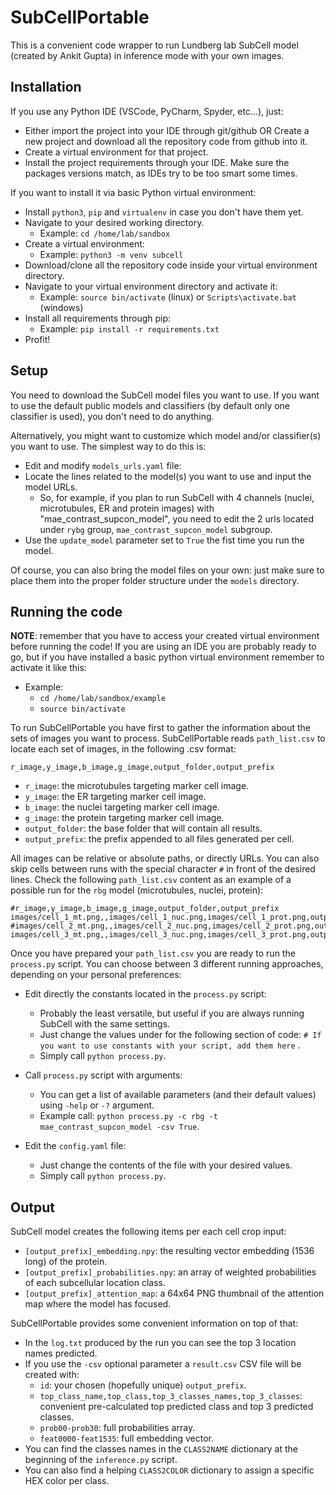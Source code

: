 SubCellPortable
===============
This is a convenient code wrapper to run Lundberg lab SubCell model (created by Ankit Gupta) in inference mode with your own images.


Installation
------------

If you use any Python IDE (VSCode, PyCharm, Spyder, etc...), just:
- Either import the project into your IDE through git/github OR Create a new project and download all the repository code from github into it.
- Create a virtual environment for that project.
- Install the project requirements through your IDE. Make sure the packages versions match, as IDEs try to be too smart some times.

If you want to install it via basic Python virtual environment:
- Install `python3`, `pip` and `virtualenv` in case you don't have them yet.
- Navigate to your desired working directory.
  - Example: `cd /home/lab/sandbox`
- Create a virtual environment:
  - Example: `python3 -m venv subcell`
- Download/clone all the repository code inside your virtual environment directory.
- Navigate to your virtual environment directory and activate it:
  - Example: `source bin/activate` (linux) or `Scripts\activate.bat` (windows)
- Install all requirements through pip:
  - Example: `pip install -r requirements.txt`
- Profit!


Setup
-----

You need to download the SubCell model files you want to use. If you want to use the default public models and classifiers (by default only one classifier is used), you don't need to do anything.

Alternatively, you might want to customize which model and/or classifier(s) you want to use. The simplest way to do this is:

- Edit and modify `models_urls.yaml` file:
- Locate the lines related to the model(s) you want to use and input the model URLs.
  - So, for example, if you plan to run SubCell with 4 channels (nuclei, microtubules, ER and protein images) with "mae_contrast_supcon_model", you need to edit the 2 urls located under `rybg` group, `mae_contrast_supcon_model` subgroup.
- Use the `update_model` parameter set to `True` the fist time you run the model.

Of course, you can also bring the model files on your own: just make sure to place them into the proper folder structure under the `models` directory.


Running the code
---------------- 

**NOTE**: remember that you have to access your created virtual environment before running the code! If you are using an IDE you are probably ready to go, but if you have installed a basic python virtual environment remember to activate it like this: 
- Example:
   - `cd /home/lab/sandbox/example`
   - `source bin/activate`

To run SubCellPortable you have first to gather the information about the sets of images you want to process. SubCellPortable reads `path_list.csv` to locate each set of images, in the following .csv format: 

`r_image,y_image,b_image,g_image,output_folder,output_prefix`

- `r_image`: the microtubules targeting marker cell image. 
- `y_image`: the ER targeting marker cell image.
- `b_image`: the nuclei targeting marker cell image.
- `g_image`: the protein targeting marker cell image.
- `output_folder`: the base folder that will contain all results.
- `output_prefix`: the prefix appended to all files generated per cell.

All images can be relative or absolute paths, or directly URLs. You can also skip cells between runs with the special character `#` in front of the desired lines. 
Check the following `path_list.csv` content as an example of a possible run for the `rbg` model (microtubules, nuclei, protein):

```
#r_image,y_image,b_image,g_image,output_folder,output_prefix
images/cell_1_mt.png,,images/cell_1_nuc.png,images/cell_1_prot.png,output,cell1_
#images/cell_2_mt.png,,images/cell_2_nuc.png,images/cell_2_prot.png,output,cell2_
images/cell_3_mt.png,,images/cell_3_nuc.png,images/cell_3_prot.png,output,cell3_
```

Once you have prepared your `path_list.csv` you are ready to run the `process.py` script. You can choose between 3 different running approaches, depending on your personal preferences:

- Edit directly the constants located in the `process.py` script:
  - Probably the least versatile, but useful if you are always running SubCell with the same settings.
  - Just change the values under for the following section of code: `# If you want to use constants with your script, add them here` .
  - Simply call `python process.py`.

- Call `process.py` script with arguments:
  - You can get a list of available parameters (and their default values) using `-help` or `-?` argument.
  - Example call: `python process.py -c rbg -t mae_contrast_supcon_model -csv True`.

- Edit the `config.yaml` file:
  - Just change the contents of the file with your desired values.
  - Simply call `python process.py`.


Output
------ 

SubCell model creates the following items per each cell crop input:
- `[output_prefix]_embedding.npy`: the resulting vector embedding (1536 long) of the protein.
- `[output_prefix]_probabilities.npy`: an array of weighted probabilities of each subcellular location class.
- `[output_prefix]_attention_map`: a 64x64 PNG thumbnail of the attention map where the model has focused.

SubCellPortable provides some convenient information on top of that:
- In the `log.txt` produced by the run you can see the top 3 location names predicted. 
- If you use the `-csv` optional parameter a `result.csv` CSV file will be created with:
  - `id`: your chosen (hopefully unique) `output_prefix`.
  - `top_class_name,top_class,top_3_classes_names,top_3_classes`: convenient pre-calculated top predicted class and top 3 predicted classes.
  - `prob00-prob30`: full probabilities array.
  - `feat0000-feat1535`: full embedding vector.
- You can find the classes names in the `CLASS2NAME` dictionary at the beginning of the `inference.py` script.
- You can also find a helping `CLASS2COLOR` dictionary to assign a specific HEX color per class.
